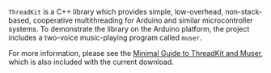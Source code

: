 `ThreadKit` is a C++ library which provides simple, low-overhead, non-stack-based, cooperative multithreading for Arduino and similar microcontroller systems.  To demonstrate the library on the Arduino platform, the project includes a two-voice music-playing program called `muser`.

For more information, please see the [Minimal Guide to ThreadKit and Muser](http://threadkit.googlecode.com/svn/trunk/threadkit-111004-1.pdf), which is also included with the current download.
